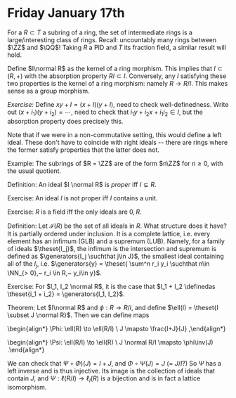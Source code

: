 # Friday January 17th

For a $R \subset T$ a subring of a ring, the set of intermediate rings is a large/interesting class of rings.
Recall: uncountably many rings between $\ZZ$ and $\QQ$!
Taking $R$ a PID and $T$ its fraction field, a similar result will hold.

Define $I\normal R$ as the kernel of a ring morphism.
This implies that $I \subset(R, +)$ with the absorption property $RI \subset I$.
Conversely, any $I$ satisfying these two properties is the kernel of a ring morphism: namely $R \to R/I$.
This makes sense as a group morphism.

*Exercise:*
Define $xy + I = (x+I)(y+I)$, need to check well-definedness.
Write out $(x+i_1)(y+i_2) = \cdots$, need to check that $i_1y + i_2 x + i_1 i_2 \in I$, but the absorption property does precisely this.

Note that if we were in a non-commutative setting, this would define a left ideal.
These don't have to coincide with right ideals -- there are rings where the former satisfy properties that the latter does not.

Example:
The subrings of $R = \ZZ$ are of the form $n\ZZ$ for $n\geq 0$, with the usual quotient.

Definition:
An ideal $I \normal R$ is *proper* iff $I \subsetneq R$.

Exercise:
An ideal $I$ is not proper iff $I$ contains a unit.

Exercise:
$R$ is a field iff the only ideals are $0, R$.

Definition:
Let $\mathcal{I}(R)$ be the set of all ideals in $R$.
What structure does it have?
It is partially ordered under inclusion.
It is a complete lattice, i.e. every element has an infimum (GLB) and a supremum (LUB).
Namely, for a family of ideals $\theset{I_j}$, the infimum is the intersection and supremum is defined as $\generators{I_j \suchthat j\in J}$, the smallest ideal containing all of the $I_j$, i.e. $\generators{y} = \theset{ \sum^n r_i y_i \suchthat n\in \NN_{> 0},~ r_i \in R,~ y_i\in y}$.

Exercise:
For $I_1, I_2 \normal R$, it is the case that $I_1 + I_2 \definedas \theset{i_1 + i_2} = \generators{I_1, I_2}$.

Theorem:
Let $I\normal R$ and $\phi: R \to R/I$, and define $\ell(I) = \theset{I \subset J \normal R}$.
Then we can define maps

\begin{align*}
\Phi: \ell(R) \to \ell(R/I) \\
J \mapsto \frac{I+J}{J}
,\end{align*}


\begin{align*}
\Psi: \ell(R/I) \to \ell(R) \\
J \normal R/I \mapsto \phi\inv(J)
.\end{align*}

We can check that $\Psi \circ \Phi)(J) = I+J$, and $\Phi \circ \Psi(J) = J$ (= $J/I$?)
So $\Psi$ has a left inverse and is thus injective.
Its image is the collection of ideals that contain $J$, and $\Psi: \ell(R/I) \to \ell_I(R)$ is a bijection and is in fact a lattice isomorphism.
